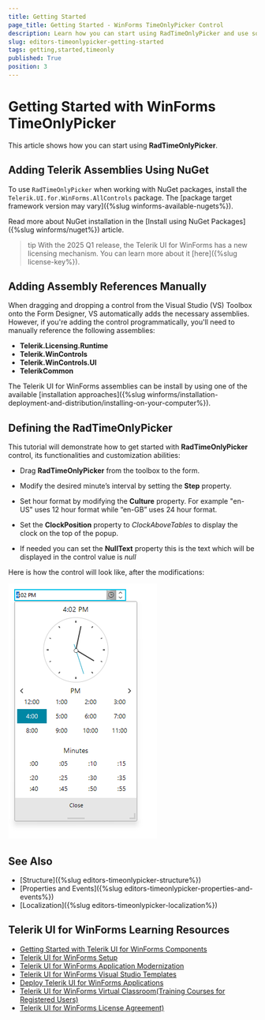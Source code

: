 ```yaml
---
title: Getting Started
page_title: Getting Started - WinForms TimeOnlyPicker Control
description: Learn how you can start using RadTimeOnlyPicker and use some of its common properties.
slug: editors-timeonlypicker-getting-started
tags: getting,started,timeonly
published: True
position: 3
---
```


# Getting Started with WinForms TimeOnlyPicker

This article shows how you can start using **RadTimeOnlyPicker**.

## Adding Telerik Assemblies Using NuGet

To use `RadTimeOnlyPicker` when working with NuGet packages, install the `Telerik.UI.for.WinForms.AllControls` package. The [package target framework version may vary]({%slug winforms-available-nugets%}).

Read more about NuGet installation in the [Install using NuGet Packages]({%slug winforms/nuget%}) article.

>tip With the 2025 Q1 release, the Telerik UI for WinForms has a new licensing mechanism. You can learn more about it [here]({%slug license-key%}).

## Adding Assembly References Manually

When dragging and dropping a control from the Visual Studio (VS) Toolbox onto the Form Designer, VS automatically adds the necessary assemblies. However, if you're adding the control programmatically, you'll need to manually reference the following assemblies:

* __Telerik.Licensing.Runtime__
* __Telerik.WinControls__
* __Telerik.WinControls.UI__
* __TelerikCommon__

The Telerik UI for WinForms assemblies can be install by using one of the available [installation approaches]({%slug winforms/installation-deployment-and-distribution/installing-on-your-computer%}). 

## Defining the RadTimeOnlyPicker

This tutorial will demonstrate how to get started with __RadTimeOnlyPicker__ control, its functionalities and customization abilities:     

* Drag __RadTimeOnlyPicker__ from the toolbox to the form.

* Modify the desired minute’s interval by setting the __Step__ property.

* Set hour format by modifying the __Culture__ property. For example "en-US" uses 12 hour format while “en-GB” uses 24 hour format.

* Set the __ClockPosition__ property to *ClockAboveTables* to display the clock on the top of the popup.

* If needed you can set the __NullText__ property  this is the text which will be displayed in the control value is *null*

Here is how the control will look like, after the modifications:

![WinForms RadTimeOnlyPicker Getting Started](images/editors-timeonlypicker-getting-started001.png)

## See Also

* [Structure]({%slug editors-timeonlypicker-structure%})
* [Properties and Events]({%slug editors-timeonlypicker-properties-and-events%})
* [Localization]({%slug editors-timeonlypicker-localization%})

## Telerik UI for WinForms Learning Resources
* [Getting Started with Telerik UI for WinForms Components](https://docs.telerik.com/devtools/winforms/getting-started/first-steps)
* [Telerik UI for WinForms Setup](https://docs.telerik.com/devtools/winforms/installation-and-upgrades/installing-on-your-computer)
* [Telerik UI for WinForms Application Modernization](https://docs.telerik.com/devtools/winforms/winforms-converter/overview)
* [Telerik UI for WinForms Visual Studio Templates](https://docs.telerik.com/devtools/winforms/visual-studio-integration/visual-studio-templates)
* [Deploy Telerik UI for WinForms Applications](https://docs.telerik.com/devtools/winforms/deployment-and-distribution/application-deployment)
* [Telerik UI for WinForms Virtual Classroom(Training Courses for Registered Users)](https://learn.telerik.com/learn/course/external/view/elearning/17/telerik-ui-for-winforms)
* [Telerik UI for WinForms License Agreement)](https://www.telerik.com/purchase/license-agreement/winforms-dlw-s)

